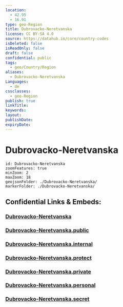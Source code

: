 ```yaml
---
location:
  - 42.95
  - 16.91
type: geo-Region
title: Dubrovacko-Neretvanska
license: CC BY-SA 4.0
source: https://datahub.io/core/country-codes
isDeleted: false
isReadOnly: false
draft: false
confidential: public
tags:
  - geo/Country/Region
aliases:
  - Dubrovacko-Neretvanska
Languages:
  - de
cssclasses:
  - geo-Region
publish: true
linkTitle:
keywords:
layout:
publishDate:
expiryDate:
---
```


# Dubrovacko-Neretvanska

```leaflet
id: Dubrovacko-Neretvanska
zoomFeatures: true 
minZoom: 2 
maxZoom: 18
geojsonFolder: ./Dubrovacko-Neretvanska/
markerFolder: ./Dubrovacko-Neretvanska/
```


## Confidential Links & Embeds: 

### [Dubrovacko-Neretvanska](/_Standards/Earth/Continent/Europe/Europe~Central/Croatia/Counties/Dubrovacko-Neretvanska.md) 

### [Dubrovacko-Neretvanska.public](/_public/Earth/Continent/Europe/Europe~Central/Croatia/Counties/Dubrovacko-Neretvanska.public.md) 

### [Dubrovacko-Neretvanska.internal](/_internal/Earth/Continent/Europe/Europe~Central/Croatia/Counties/Dubrovacko-Neretvanska.internal.md) 

### [Dubrovacko-Neretvanska.protect](/_protect/Earth/Continent/Europe/Europe~Central/Croatia/Counties/Dubrovacko-Neretvanska.protect.md) 

### [Dubrovacko-Neretvanska.private](/_private/Earth/Continent/Europe/Europe~Central/Croatia/Counties/Dubrovacko-Neretvanska.private.md) 

### [Dubrovacko-Neretvanska.personal](/_personal/Earth/Continent/Europe/Europe~Central/Croatia/Counties/Dubrovacko-Neretvanska.personal.md) 

### [Dubrovacko-Neretvanska.secret](/_secret/Earth/Continent/Europe/Europe~Central/Croatia/Counties/Dubrovacko-Neretvanska.secret.md)

